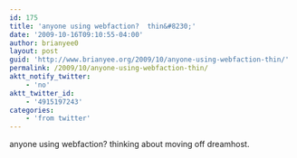 ```yaml
---
id: 175
title: 'anyone using webfaction?  thin&#8230;'
date: '2009-10-16T09:10:55-04:00'
author: brianyee0
layout: post
guid: 'http://www.brianyee.org/2009/10/anyone-using-webfaction-thin/'
permalink: /2009/10/anyone-using-webfaction-thin/
aktt_notify_twitter:
    - 'no'
aktt_twitter_id:
    - '4915197243'
categories:
    - 'from twitter'
---
```


anyone using webfaction? thinking about moving off dreamhost.